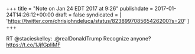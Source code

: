 +++
title = "Note on Jan 24 EDT 2017 at 9:26"
publishdate = 2017-01-24T14:26:12+00:00
draft = false
syndicated = [ 'https://twitter.com/chrisjohndeluca/status/823899708565426200?s=20' ]
+++

RT @stacieskelley: .@realDonaldTrump Recognize anyone? https://t.co/1JjfGpIiMF
